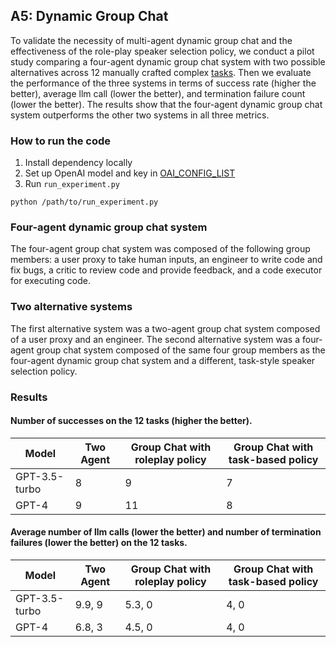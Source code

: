 ## A5: Dynamic Group Chat
To validate the necessity of multi-agent dynamic group chat and the effectiveness of the role-play speaker selection policy, we conduct a pilot study comparing a four-agent dynamic group chat system with two possible alternatives across 12 manually crafted complex [tasks](tasks.txt). Then we evaluate the performance of the three systems in terms of success rate (higher the better), average llm call (lower the better), and termination failure count (lower the better). The results show that the four-agent dynamic group chat system outperforms the other two systems in all three metrics.

### How to run the code
1. Install dependency locally
2. Set up OpenAI model and key in [OAI_CONFIG_LIST](OAI_CONFIG_LIST.json)
3. Run `run_experiment.py`
```
python /path/to/run_experiment.py
```

### Four-agent dynamic group chat system
The four-agent group chat system was composed of the following group members: a user proxy to take human inputs, an engineer to write code and fix bugs, a critic to review code and provide feedback, and a code executor for executing code.

### Two alternative systems
The first alternative system was a two-agent group chat system composed of a user proxy and an engineer. The second alternative system was a four-agent group chat system composed of the same four group members as the four-agent dynamic group chat system and a different, task-style speaker selection policy.

### Results
#### Number of successes on the 12 tasks (higher the better).

| Model | Two Agent | Group Chat with roleplay policy | Group Chat with task-based policy |
| --- | --- | --- | --- |
| GPT-3.5-turbo | 8 | 9 | 7 |
| GPT-4 | 9 | 11 | 8 |

#### Average number of llm calls (lower the better) and number of termination failures (lower the better) on the 12 tasks.

| Model | Two Agent | Group Chat with roleplay policy | Group Chat with task-based policy |
| --- | --- | --- | --- |
| GPT-3.5-turbo | 9.9, 9 | 5.3, 0 | 4, 0 |
| GPT-4 | 6.8, 3 | 4.5, 0 | 4, 0 |



